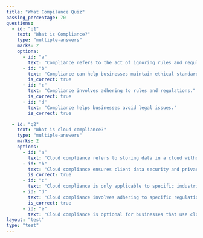 ```yaml
---
title: "What Compilance Quiz"
passing_percentage: 70
questions:
  - id: "q1"
    text: "What is Compliance?"
    type: "multiple-answers"
    marks: 2
    options:
      - id: "a"
        text: "Compliance refers to the act of ignoring rules and regulations."
      - id: "b"
        text: "Compliance can help businesses maintain ethical standards."
        is_correct: true
      - id: "c"
        text: "Compliance involves adhering to rules and regulations."
        is_correct: true
      - id: "d"
        text: "Compliance helps businesses avoid legal issues."
        is_correct: true

  - id: "q2"
    text: "What is cloud compliance?"
    type: "multiple-answers"
    marks: 2
    options:
      - id: "a"
        text: "Cloud compliance refers to storing data in a cloud without any security measures."
      - id: "b"
        text: "Cloud compliance ensures client data security and privacy in the cloud."
        is_correct: true
      - id: "c"
        text: "Cloud compliance is only applicable to specific industries."
      - id: "d"
        text: "Cloud compliance involves adhering to specific regulations and standards."
        is_correct: true
      - id: "e"
        text: "Cloud compliance is optional for businesses that use cloud services."
layout: "test"
type: "test"
---
```

